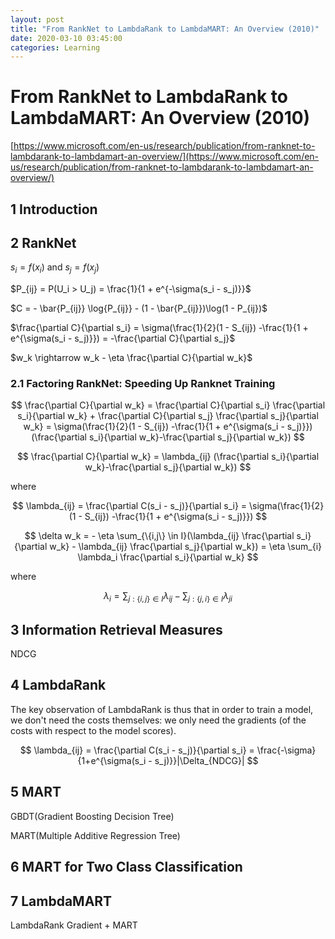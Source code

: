 ```yaml
---
layout: post
title: "From RankNet to LambdaRank to LambdaMART: An Overview (2010)"
date: 2020-03-10 03:45:00
categories: Learning
---
```


# From RankNet to LambdaRank to LambdaMART: An Overview (2010)

[https://www.microsoft.com/en-us/research/publication/from-ranknet-to-lambdarank-to-lambdamart-an-overview/](https://www.microsoft.com/en-us/research/publication/from-ranknet-to-lambdarank-to-lambdamart-an-overview/)

## 1 Introduction

## 2 RankNet

$s_i = f(x_i)$ and $s_j = f(x_j)$

$P_{ij} = P(U_i > U_j) = \frac{1}{1 + e^{-\sigma(s_i - s_j)}}$

$C = - \bar{P_{ij}} \log{P_{ij}} - (1 - \bar{P_{ij}})\log(1 - P_{ij})$

$\frac{\partial C}{\partial s_i} = \sigma(\frac{1}{2}(1 - S_{ij}) -\frac{1}{1 + e^{\sigma(s_i - s_j)}}) = -\frac{\partial C}{\partial s_j}$

$w_k \rightarrow w_k - \eta \frac{\partial C}{\partial w_k}$

### 2.1 Factoring RankNet: Speeding Up Ranknet Training

$$
\frac{\partial C}{\partial w_k} = \frac{\partial C}{\partial s_i} \frac{\partial s_i}{\partial w_k} + \frac{\partial C}{\partial s_j} \frac{\partial s_j}{\partial w_k} = \sigma(\frac{1}{2}(1 - S_{ij}) -\frac{1}{1 + e^{\sigma(s_i - s_j)}})(\frac{\partial  s_i}{\partial w_k}-\frac{\partial s_j}{\partial w_k})
$$ 

$$
\frac{\partial C}{\partial w_k} = \lambda_{ij} (\frac{\partial  s_i}{\partial w_k}-\frac{\partial s_j}{\partial w_k})
$$

where 

$$
\lambda_{ij} = \frac{\partial C(s_i - s_j)}{\partial s_i} = \sigma(\frac{1}{2}(1 - S_{ij}) -\frac{1}{1 + e^{\sigma(s_i - s_j)}})
$$

$$
\delta w_k = - \eta \sum_{\{i,j\} \in I}(\lambda_{ij} \frac{\partial s_i}{\partial w_k} - \lambda_{ij} \frac{\partial s_j}{\partial w_k}) = \eta \sum_{i} \lambda_i \frac{\partial s_i}{\partial w_k}
$$

where

$$
\lambda_i = \sum_{j:\{i,j\} \in I} \lambda_{ij} - \sum_{j:\{j,i\} \in I} \lambda_{ji}
$$


## 3 Information Retrieval Measures

NDCG

## 4 LambdaRank

The key observation of LambdaRank is thus that in order to train a model, we don't need the costs themselves: we only need the gradients (of the costs with respect to the model scores).

$$
\lambda_{ij} = \frac{\partial C(s_i - s_j)}{\partial s_i} = \frac{-\sigma}{1+e^{\sigma(s_i - s_j)}}|\Delta_{NDCG}|
$$

## 5 MART

GBDT(Gradient Boosting Decision Tree)

MART(Multiple Additive Regression Tree)

## 6 MART for Two Class Classification

## 7 LambdaMART

LambdaRank Gradient + MART
